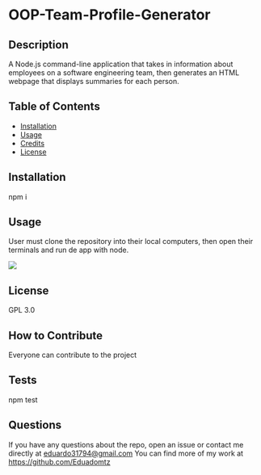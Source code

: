 # OOP-Team-Profile-Generator

 ## Description
 A Node.js command-line application that takes in information about employees on a software engineering team, then generates an HTML webpage that displays summaries for each person.
  
  ## Table of Contents
  - [Installation](#installation)
  - [Usage](#usage)
  - [Credits](#credits)
  - [License](#license)
  
  ## Installation
  npm i

  ## Usage
  User must clone the repository into their local computers, then open their terminals and run de app with node.

<img src="./images/team-generator.gif">

  ## License
  GPL 3.0

  ## How to Contribute
  Everyone can contribute to the project

  ## Tests
  npm test
  
  ## Questions
  If you have any questions about the repo, open an issue or contact me directly at eduardo31794@gmail.com You can find more of my work at https://github.com/Eduadomtz